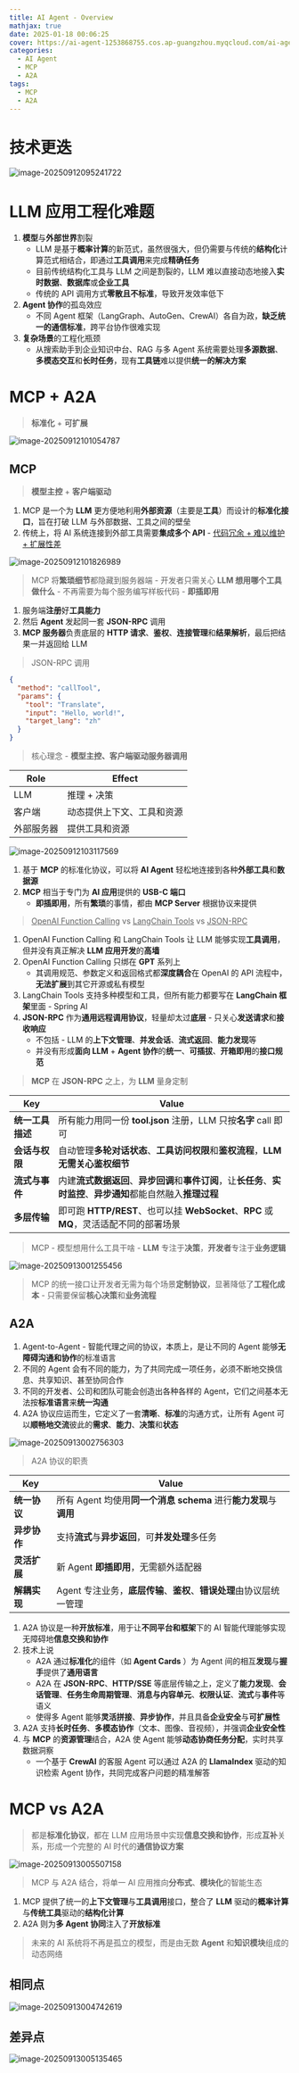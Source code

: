```yaml
---
title: AI Agent - Overview
mathjax: true
date: 2025-01-18 00:06:25
cover: https://ai-agent-1253868755.cos.ap-guangzhou.myqcloud.com/ai-agent.webp
categories:
  - AI Agent
  - MCP
  - A2A
tags:
  - MCP
  - A2A
---
```


# 技术更迭

![image-20250912095241722](https://ai-agent-1253868755.cos.ap-guangzhou.myqcloud.com/image-20250912095241722.png)

<!-- more -->

# LLM 应用工程化难题

1. **模型**与**外部世界**割裂
   - LLM 是基于**概率计算**的新范式，虽然很强大，但仍需要与传统的**结构化**计算范式相结合，即通过**工具调用**来完成**精确任务**
   - 目前传统结构化工具与 LLM 之间是割裂的，LLM 难以直接动态地接入**实时数据**、**数据库**或**企业工具**
   - 传统的 API 调用方式**零散且不标准**，导致开发效率低下
2. **Agent 协作**的孤岛效应
   - 不同 Agent 框架（LangGraph、AutoGen、CrewAI）各自为政，**缺乏统一的通信标准**，跨平台协作很难实现
3. **复杂场景**的工程化瓶颈
   - 从搜索助手到企业知识中台、RAG 与多 Agent 系统需要处理**多源数据**、**多模态交互**和**长时任务**，现有**工具链**难以提供**统一的解决方案**

# MCP + A2A

> **标准化** + **可扩展**

![image-20250912101054787](https://ai-agent-1253868755.cos.ap-guangzhou.myqcloud.com/image-20250912101054787.png)

## MCP 

> **模型主控** + **客户端驱动**

1. MCP 是一个为 **LLM** 更方便地利用**外部资源**（主要是**工具**）而设计的**标准化接口**，旨在打破 LLM 与外部数据、工具之间的壁垒
2. 传统上，将 AI 系统连接到外部工具需要**集成多个 API** - <u>代码冗余 + 难以维护 + 扩展性差</u>

![image-20250912101826989](https://ai-agent-1253868755.cos.ap-guangzhou.myqcloud.com/image-20250912101826989.png)

> MCP 将**繁琐细节**都隐藏到服务器端 - 开发者只需关心 **LLM 想用哪个工具做什么** - 不再需要为每个服务编写样板代码 - **即插即用**

1. 服务端**注册**好**工具能力**
2. 然后 **Agent** 发起同一套 **JSON-RPC** 调用
3. **MCP 服务器**负责底层的 **HTTP 请求**、**鉴权**、**连接管理**和**结果解析**，最后把结果一并返回给 LLM

> JSON-RPC 调用

```json
{
  "method": "callTool",
  "params": {
    "tool": "Translate",
    "input": "Hello, world!",
    "target_lang": "zh"
  }
}
```

> 核心理念 - **模型主控、客户端驱动服务器调用**

| Role       | Effect                     |
| ---------- | -------------------------- |
| LLM        | 推理 + 决策                |
| 客户端     | 动态提供上下文、工具和资源 |
| 外部服务器 | 提供工具和资源             |

![image-20250912103117569](https://ai-agent-1253868755.cos.ap-guangzhou.myqcloud.com/image-20250912103117569.png)

1. 基于 **MCP** 的标准化协议，可以将 **AI Agent** 轻松地连接到各种**外部工具**和**数据源**
2. **MCP** 相当于专门为 **AI 应用**提供的 **USB-C 端口**
   - **即插即用**，所有**繁琐**的事情，都由 **MCP Server** 根据协议来提供

> <u>OpenAI Function Calling</u> vs <u>LangChain Tools</u> vs <u>JSON-RPC</u>

1. OpenAI Function Calling 和 LangChain Tools 让 LLM 能够实现**工具调用**，但并没有真正解决 **LLM 应用开发**的**高墙**
2. OpenAI Function Calling 只绑在 **GPT** 系列上
   - 其调用规范、参数定义和返回格式都**深度耦合**在 OpenAI 的 API 流程中，**无法扩展**到其它开源或私有模型
3. LangChain Tools 支持多种模型和工具，但所有能力都要写在 **LangChain 框架**里面 - Spring AI
4. **JSON-RPC** 作为**通用远程调用协议**，轻量却太过**底层** - 只关心**发送请求**和**接收响应**
   - 不包括 - LLM 的**上下文管理**、**并发会话**、**流式返回**、**能力发现**等
   - 并没有形成**面向 LLM** + **Agent 协作**的**统一**、**可插拔**、**开箱即用**的**接口规范**

> **MCP** 在 **JSON-RPC** 之上，为 **LLM** 量身定制

| Key              | Value                                                        |
| ---------------- | ------------------------------------------------------------ |
| **统一工具描述** | 所有能力用同一份 **tool.json** 注册，LLM 只按**名字** call 即可 |
| **会话与权限**   | 自动管理**多轮对话状态**、**工具访问权限**和**鉴权流程**，**LLM 无需关心鉴权细节** |
| **流式与事件**   | 内建**流式数据返回**、**异步回调**和**事件订阅**，让**长任务**、**实时监控**、**异步通知**都能自然融入**推理过程** |
| **多层传输**     | 即可跑 **HTTP/REST**、也可以挂 **WebSocket**、**RPC** 或 **MQ**，灵活适配不同的部署场景 |

> MCP - 模型想用什么工具干啥 - **LLM** 专注于**决策**，**开发者**专注于**业务逻辑**

![image-20250913001255456](https://ai-agent-1253868755.cos.ap-guangzhou.myqcloud.com/image-20250913001255456.png)

> MCP 的统一接口让开发者无需为每个场景**定制协议**，显著降低了**工程化成本** - 只需要保留**核心决策**和**业务流程**

## A2A

1. Agent-to-Agent - 智能代理之间的协议，本质上，是让不同的 Agent 能够**无障碍沟通和协作**的标准语言
2. 不同的 Agent 会有不同的能力，为了共同完成一项任务，必须不断地交换信息、共享知识、甚至协同合作
3. 不同的开发者、公司和团队可能会创造出各种各样的 Agent，它们之间基本无法按**标准语言**来**统一沟通**
4. A2A 协议应运而生，它定义了一套**清晰**、**标准**的沟通方式，让所有 Agent 可以**顺畅地交流**彼此的**需求**、**能力**、**决策**和**状态**

![image-20250913002756303](https://ai-agent-1253868755.cos.ap-guangzhou.myqcloud.com/image-20250913002756303.png)

> A2A 协议的职责

| Key          | Value                                                        |
| ------------ | ------------------------------------------------------------ |
| **统一协议** | 所有 Agent 均使用**同一个消息 schema** 进行**能力发现**与**调用** |
| **异步协作** | 支持**流式**与**异步返回**，可**并发处理**多任务             |
| **灵活扩展** | 新 Agent **即插即用**，无需额外适配器                        |
| **解耦实现** | Agent 专注业务，**底层传输**、**鉴权**、**错误处理**由协议层统一管理 |

1. A2A 协议是一种**开放标准**，用于让**不同平台和框架**下的 AI 智能代理能够实现无障碍地**信息交换和协作**
2. 技术上说
   - A2A 通过**标准化**的组件（如 **Agent Cards** ）为 Agent 间的相互**发现**与**握手**提供了**通用语言**
   - A2A 在 **JSON-RPC**、**HTTP/SSE** 等底层传输之上，定义了**能力发现**、**会话管理**、**任务生命周期管理**、**消息与内容单元**、**权限认证**、**流式**与**事件**等语义
   - 使得多 Agent 能够**灵活拼接**、**异步协作**，并且具备**企业安全**与**可扩展性**
3. A2A 支持**长时任务**、**多模态协作**（文本、图像、音视频），并强调**企业安全性**
4. 与 **MCP** 的**资源管理**结合，A2A 使 Agent 能够**动态协商任务分配**，实时共享数据洞察
   - 一个基于 **CrewAI** 的客服 Agent 可以通过 A2A 的 **LlamaIndex** 驱动的知识检索 Agent 协作，共同完成客户问题的精准解答

# MCP vs A2A

> 都是**标准化协议**，都在 LLM 应用场景中实现**信息交换和协作**，形成**互补**关系，形成一个完整的 AI 时代的**通信协议方案**

![image-20250913005507158](https://ai-agent-1253868755.cos.ap-guangzhou.myqcloud.com/image-20250913005507158.png)

> MCP 与 A2A 结合，将单一 AI 应用推向**分布式**、**模块化**的智能生态

1. MCP 提供了统一的**上下文管理**与**工具调用**接口，整合了 **LLM** 驱动的**概率计算**与**传统工具**驱动的**结构化计算**
2. A2A 则为**多 Agent 协同**注入了**开放标准**

> 未来的 AI 系统将不再是孤立的模型，而是由无数 **Agent** 和**知识模块**组成的动态网络

## 相同点

![image-20250913004742619](https://ai-agent-1253868755.cos.ap-guangzhou.myqcloud.com/image-20250913004742619.png)

## 差异点

![image-20250913005135465](https://ai-agent-1253868755.cos.ap-guangzhou.myqcloud.com/image-20250913005135465.png)
